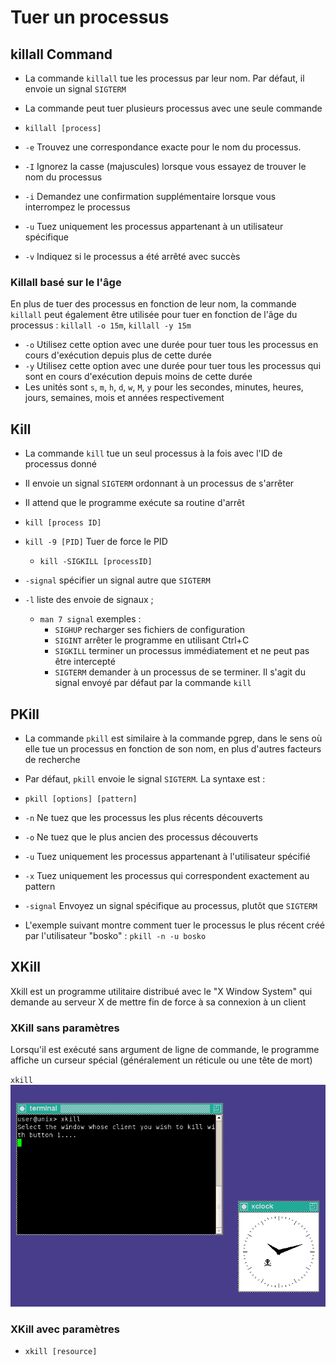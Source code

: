 # Tuer un processus
## killall Command
- La commande `killall` tue les processus par leur nom. Par défaut, il envoie un signal `SIGTERM`
- La commande peut tuer plusieurs processus avec une seule commande

- `killall [process]`

- `-e` Trouvez une correspondance exacte pour le nom du processus.
- `-I` Ignorez la casse (majuscules) lorsque vous essayez de trouver le nom du processus
- `-i` Demandez une confirmation supplémentaire lorsque vous interrompez le processus
- `-u` Tuez uniquement les processus appartenant à un utilisateur spécifique
- `-v` Indiquez si le processus a été arrêté avec succès

### Killall basé sur le l'âge
En plus de tuer des processus en fonction de leur nom, la commande `killall` peut également être utilisée pour tuer en fonction de l'âge du processus : `killall -o 15m`, `killall -y 15m`
- `-o` Utilisez cette option avec une durée pour tuer tous les processus en cours d'exécution depuis plus de cette durée
- `-y` Utilisez cette option avec une durée pour tuer tous les processus qui sont en cours d'exécution depuis moins de cette durée
- Les unités sont `s`, `m`, `h`, `d`, `w`, `M`, `y` pour les secondes, minutes, heures, jours, semaines, mois et années respectivement

## Kill
- La commande `kill` tue un seul processus à la fois avec l'ID de processus donné
- Il envoie un signal `SIGTERM` ordonnant à un processus de s'arrêter
- Il attend que le programme exécute sa routine d'arrêt

- `kill [process ID]`

- `kill -9 [PID]` Tuer de force le PID
  - `kill -SIGKILL [processID]`

- `-signal` spécifier un signal autre que `SIGTERM`
- `-l` liste des envoie de signaux ;
  - `man 7 signal` exemples :
    - `SIGHUP` recharger ses fichiers de configuration
    - `SIGINT` arrêter le programme en utilisant Ctrl+C
    - `SIGKILL` terminer un processus immédiatement et ne peut pas être intercepté
    - `SIGTERM` demander à un processus de se terminer. Il s'agit du signal envoyé par défaut par la commande `kill`

## PKill
- La commande `pkill` est similaire à la commande pgrep, dans le sens où elle tue un processus en fonction de son nom, en plus d'autres facteurs de recherche
- Par défaut, `pkill` envoie le signal `SIGTERM`. La syntaxe est :

- `pkill [options] [pattern]`

- `-n` Ne tuez que les processus les plus récents découverts
- `-o` Ne tuez que le plus ancien des processus découverts
- `-u` Tuez uniquement les processus appartenant à l'utilisateur spécifié
- `-x` Tuez uniquement les processus qui correspondent exactement au pattern
- `-signal` Envoyez un signal spécifique au processus, plutôt que `SIGTERM`

- L'exemple suivant montre comment tuer le processus le plus récent créé par l'utilisateur "bosko" : `pkill -n -u bosko`

## XKill
Xkill est un programme utilitaire distribué avec le "X Window System" qui demande au serveur X de mettre fin de force à sa connexion à un client
### XKill sans paramètres
Lorsqu'il est exécuté sans argument de ligne de commande, le programme affiche un curseur spécial (généralement un réticule ou une tête de mort)

`xkill`
![image XKill](https://github.com/Altherneum/.github/blob/main/note/assets/images/Xkill.png?raw=true)
### XKill avec paramètres
- `xkill [resource]`